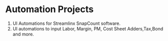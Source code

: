 # Automation Projects
1. UI Automations for Streamlinx SnapCount software.
2. UI automations to input Labor, Margin, PM, Cost Sheet Adders,Tax,Bond and more.
